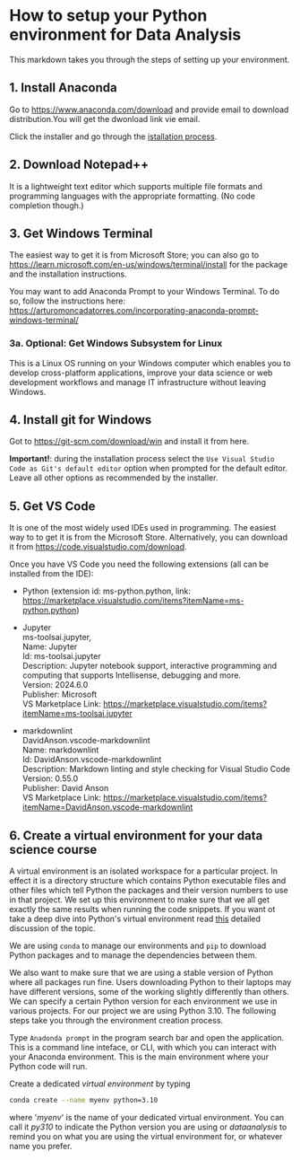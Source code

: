 # How to setup your Python environment for Data Analysis

This markdown takes you through the steps of setting up your environment.

## 1. Install Anaconda

Go to https://www.anaconda.com/download and provide email to download distribution.You will get the dwonload link vie email. 

Click the installer and go through the [istallation process](https://docs.anaconda.com/anaconda/install/windows/). 


## 2. Download Notepad++

It is a lightweight text editor which supports multiple file formats and programming languages with the appropriate formatting. (No code completion though.)


## 3. Get Windows Terminal

The easiest way to get it is from Microsoft Store; you can also go to https://learn.microsoft.com/en-us/windows/terminal/install for the package and the installation instructions.   

You may want to add Anaconda Prompt to your Windows Terminal. To do so, follow the instructions here: https://arturomoncadatorres.com/incorporating-anaconda-prompt-windows-terminal/


### 3a. Optional: Get Windows Subsystem for Linux

This is a Linux OS running on your Windows computer which enables you to develop cross-platform applications, improve your data science or web development workflows and 
manage IT infrastructure without leaving Windows.


## 4. Install git for Windows

Got to https://git-scm.com/download/win and install it from here.   

**Important!**: during the installation process select the `Use Visual Studio Code as Git's default editor` option when prompted for the default editor. Leave all other options as recommended by the installer. 
 

## 5. Get VS Code

It is one of the most widely used IDEs used in programming. The easiest way to to get it is from the Microsoft Store. Alternatively, you can download it from https://code.visualstudio.com/download.   

Once you have VS Code you need the following extensions (all can be installed from the IDE):

- Python (extension id: ms-python.python, link: https://marketplace.visualstudio.com/items?itemName=ms-python.python)

- Jupyter   
ms-toolsai.jupyter,  
Name: Jupyter   
Id: ms-toolsai.jupyter     
Description: Jupyter notebook support, interactive programming and computing that supports Intellisense, debugging and more.  
Version: 2024.6.0  
Publisher: Microsoft  
VS Marketplace Link: <https://marketplace.visualstudio.com/items?itemName=ms-toolsai.jupyter>
- markdownlint   
DavidAnson.vscode-markdownlint  
Name: markdownlint   
Id: DavidAnson.vscode-markdownlint   
Description: Markdown linting and style checking for Visual Studio Code   
Version: 0.55.0   
Publisher: David Anson   
VS Marketplace Link: https://marketplace.visualstudio.com/items?itemName=DavidAnson.vscode-markdownlint


## 6. Create a virtual environment for your data science course

A virtual environment is an isolated workspace for a particular project. In effect it is a directory structure which contains Python executable files and other files which tell Python the packages and their version numbers to use in that project. We set up this environment to make sure that we all get exactly the same results when running the code snippets. If you want ot take a deep dive into Python's virtual environment read [this](https://realpython.com/python-virtual-environments-a-primer/) detailed discussion of the topic. 

We are using `conda` to manage our environments and `pip` to download Python packages and to manage the dependencies between them. 

We also want to make sure that we are using a stable version of Python where all packages run fine. Users downloading Python to their laptops may have different versions, some of the working slightly differently than others. We can specify a certain Python version for each environment we use in various projects. For our project we are using Python 3.10. The following steps take you through the environment creation process. 

Type `Anadonda prompt` in the program search bar and open the application. This is a command line inteface, or CLI, with which you can interact with your Anaconda environment. This is the main environment where your Python code will run. 

Create a dedicated *virtual environment* by typing   

```bash
conda create --name myenv python=3.10
```
where '*myenv*' is the name of your dedicated virtual environment. You can call it *py310* to indicate the Python version you are using or *dataanalysis* to remind you on what you are using the virtual environment for, or whatever name you prefer. 